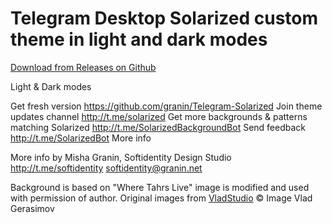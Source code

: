 # Telegram Desktop Solarized custom theme in light and dark modes


[Download from Releases on Github](https://github.com/granin/Telegram-Solarized/releases)

Light & Dark modes

Get fresh version https://github.com/granin/Telegram-Solarized 
Join theme updates channel http://t.me/solarized
Get more backgrounds & patterns matching Solarized http://t.me/SolarizedBackgroundBot
Send feedback http://t.me/SolarizedBot
More info

More info 
by Misha Granin, Softidentity Design Studio http://t.me/softidentity softidentity@granin.net

Background  is based on "Where Tahrs Live" image is modified and used with permission of author. Original images from [VladStudio](http://www.vladstudio.com) © Image Vlad Gerasimov 
